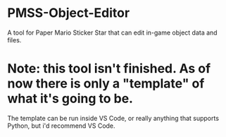 # PMSS-Object-Editor
A tool for Paper Mario Sticker Star that can edit in-game object data and files.
# Note: this tool isn't finished. As of now there is only a "template" of what it's going to be.
The template can be run inside VS Code, or really anything that supports Python, but i'd recommend VS Code.
